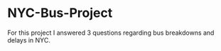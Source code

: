 # NYC-Bus-Project
For this project I answered 3 questions regarding bus breakdowns and delays in NYC.
